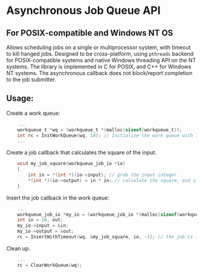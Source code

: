 # Asynchronous Job Queue API 
## For POSIX-compatible and Windows NT OS
Allows scheduling jobs on a single or multiprocessor system, with timeout to kill hanged jobs.
Designed to be cross-platform, using `pthreads` backend for POSIX-compatible systems and native Windows threading API on the NT systems.
The library is implemented in C for POSIX, and C++ for Windows NT systems.
The asynchronous callback does not block/report completion to the job submitter.

## Usage:
Create a work queue:
```c
    ...
    workqueue_t *wq = (workqueue_t *)malloc(sizeof(workqueue_t));
    int rc = InitWorkQueue(wq, 10); // Initialize the work queue with 10 concurrent jobs
    ...
```

Create a job callback that calculates the square of the input:
```c
    void my_job_square(workqueue_job_io *io)
    {
        int in = *(int *)(io->input); // grab the input integer
        *(int *)(io->output) = in * in; // calculate the square, and store it in the output
    }
```

Insert the job callback in the work queue:
```c
    ...
    workqueue_job_io *my_io = (workqueue_job_io *)malloc(sizeof(workqueue_job_io));
    int in = 10, out;
    my_io->input = &in;
    my_io->output = &out;
    rc = InsertWithTimeout(wq, &my_job_square, io, -1); // the job is inserted in the queue without timeout
```

Clean up:
```c
    ...
    rc = ClearWorkQueue(wq);
```
